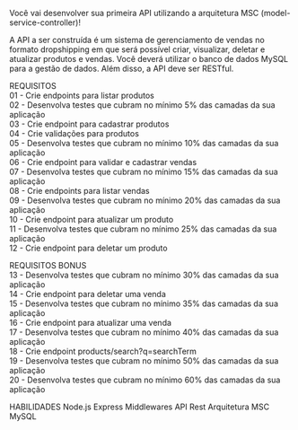 Você vai desenvolver sua primeira API utilizando a arquitetura MSC (model-service-controller)!

A API a ser construída é um sistema de gerenciamento de vendas no formato dropshipping em que será possível criar, visualizar, deletar e atualizar produtos e vendas. Você deverá utilizar o banco de dados MySQL para a gestão de dados. Além disso, a API deve ser RESTful.

REQUISITOS
<br/>
01 - Crie endpoints para listar produtos<br/>
02 - Desenvolva testes que cubram no mínimo 5% das camadas da sua aplicação<br/>
03 - Crie endpoint para cadastrar produtos<br/>
04 - Crie validações para produtos<br/>
05 - Desenvolva testes que cubram no mínimo 10% das camadas da sua aplicação<br/>
06 - Crie endpoint para validar e cadastrar vendas<br/>
07 - Desenvolva testes que cubram no mínimo 15% das camadas da sua aplicação<br/>
08 - Crie endpoints para listar vendas<br/>
09 - Desenvolva testes que cubram no mínimo 20% das camadas da sua aplicação<br/>
10 - Crie endpoint para atualizar um produto<br/>
11 - Desenvolva testes que cubram no mínimo 25% das camadas da sua aplicação<br/>
12 - Crie endpoint para deletar um produto<br/>

REQUISITOS BONUS
<br/>
13 - Desenvolva testes que cubram no mínimo 30% das camadas da sua aplicação<br/>
14 - Crie endpoint para deletar uma venda<br/>
15 - Desenvolva testes que cubram no mínimo 35% das camadas da sua aplicação<br/>
16 - Crie endpoint para atualizar uma venda<br/>
17 - Desenvolva testes que cubram no mínimo 40% das camadas da sua aplicação<br/>
18 - Crie endpoint products/search?q=searchTerm<br/>
19 - Desenvolva testes que cubram no mínimo 50% das camadas da sua aplicação<br/>
20 - Desenvolva testes que cubram no mínimo 60% das camadas da sua aplicação<br/>

HABILIDADES
Node.js
Express
Middlewares
API Rest
Arquitetura MSC
MySQL
